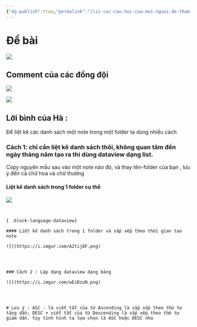 ```yaml
---
{"dg-publish":true,"permalink":"/iii-cac-cau-hoi-cua-moi-nguoi-de-tham-khao/sap-xep-cac-note-theo-ngay-trong-mot-folder-nhu-the-nao/","dgPassFrontmatter":true,"noteIcon":"1","created":"","updated":""}
---
```


# Đề bài
![](https://i.imgur.com/KaI4HsK.png)

## Comment của các đồng đội
![](https://i.imgur.com/cwzBEYv.png)

![](https://i.imgur.com/97lQfxT.png)


## Lời bình của Hà :

Để liệt kê các danh sách một note trong một folder ta dùng nhiều cách

### Cách 1: chỉ cần liệt kê danh sách thôi, không quan tâm đến ngày tháng năm tạo ra thì dùng dataview dạng list. 
Copy nguyên mẫu sau vào một note nào đó, và thay tên-folder của bạn , lưu ý đến cả chữ hoa và chữ thường

#### Liệt kê danh sách trong 1 folder cụ thể
![](https://i.imgur.com/7WOLFq0.png)

```


{ .block-language-dataview}

#### Liệt kê danh sách trong 1 folder và sắp xếp theo thời gian tạo note

![](https://i.imgur.com/A2tij8F.png)




### Cách 2 : Lập dạng dataview dạng bảng

![](https://i.imgur.com/wEiDzuN.png)




# Lưu ý : ASC - là viết tắt của từ Ascending là sắp xếp theo thứ tự tăng dần; DESC + viết tắt của từ Descending là sắp xếp theo thứ tự giảm dần. tùy tình hình ta lựa chọn là ASC hoặc DESC nha


